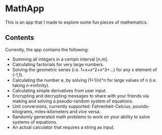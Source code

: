 # MathApp
This is an app that I made to explore some fun pieces of mathematics.
## Contents
Currently, the app contains the following:
- Summing all integers in a certain interval [n,m].
- Calculating factorials for very large numbers.
- Solving the geometric series (i.e. 1+x+x^2+x^3+...) for any x element of (-1,1).
- Calculating the number e, by solving (1+1/n)^n for large values of n (i.e. taking n->infinity).
- Calculating simple derivatives from user input.
- Encrypting and decrypting messages to share with your friends via making and solving a pseudo-random system of equations.
- Unit conversions, currently supported: Fahrenheit-Celcius, pounds-kilograms, miles-kilometers and vice versa.
- Randomly generated math problems to work on your ability to solve systems of equations.
- An actual calculator that requires a string as input.